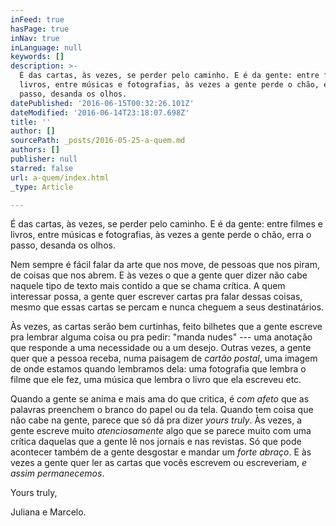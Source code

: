 ```yaml
---
inFeed: true
hasPage: true
inNav: true
inLanguage: null
keywords: []
description: >-
  É das cartas, às vezes, se perder pelo caminho. E é da gente: entre filmes e
  livros, entre músicas e fotografias, às vezes a gente perde o chão, erra o
  passo, desanda os olhos.
datePublished: '2016-06-15T00:32:26.101Z'
dateModified: '2016-06-14T23:18:07.698Z'
title: ''
author: []
sourcePath: _posts/2016-05-25-a-quem.md
authors: []
publisher: null
starred: false
url: a-quem/index.html
_type: Article

---
```

É das cartas, às vezes, se perder pelo caminho. E é da gente: entre filmes e livros, entre músicas e fotografias, às vezes a gente perde o chão, erra o passo, desanda os olhos.

Nem sempre é fácil falar da arte que nos move, de pessoas que nos piram, de coisas que nos abrem. E às vezes o que a gente quer dizer não cabe naquele tipo de texto mais contido a que se chama crítica. A quem interessar possa, a gente quer escrever cartas pra falar dessas coisas, mesmo que essas cartas se percam e nunca cheguem a seus destinatários.

Às vezes, as cartas serão bem curtinhas, feito bilhetes que a gente escreve pra lembrar alguma coisa ou pra pedir: "manda nudes" --- uma anotação que responde a uma necessidade ou a um desejo. Outras vezes, a gente quer que a pessoa receba, numa paisagem de _cartão postal_, uma imagem de onde estamos quando lembramos dela: uma fotografia que lembra o filme que ele fez, uma música que lembra o livro que ela escreveu etc.

Quando a gente se anima e mais ama do que critica, é _com afeto_ que as palavras preenchem o branco do papel ou da tela. Quando tem coisa que não cabe na gente, parece que só dá pra dizer _yours truly_. Às vezes, a gente escreve muito _atenciosamente_ algo que se parece muito com uma crítica daquelas que a gente lê nos jornais e nas revistas. Só que pode acontecer também de a gente desgostar e mandar um _forte abraço_. E às vezes a gente quer ler as cartas que vocês escrevem ou escreveriam, _e assim permanecemos_.

Yours truly,

Juliana e Marcelo.